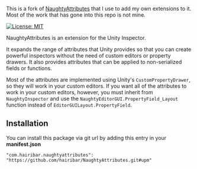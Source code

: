 This is a fork of [NaughtyAttributes](https://github.com/dbrizov/NaughtyAttributes) that I use to add my own extensions to it. Most of the work that has gone into this repo is not mine.

[![License: MIT](https://img.shields.io/badge/License-MIT-brightgreen.svg)](https://github.com/hairibar/NaughtyAttributes/blob/master/LICENSE)

NaughtyAttributes is an extension for the Unity Inspector.

It expands the range of attributes that Unity provides so that you can create powerful inspectors without the need of custom editors or property drawers. It also provides attributes that can be applied to non-serialized fields or functions.

Most of the attributes are implemented using Unity's `CustomPropertyDrawer`, so they will work in your custom editors. If you want all of the attributes to work in your custom editors, however, you must inherit from `NaughtyInspector` and use the `NaughtyEditorGUI.PropertyField_Layout` function instead of `EditorGUILayout.PropertyField`.

## Installation
You can install this package via git url by adding this entry in your **manifest.json**
```
"com.hairibar.naughtyattributes": "https://github.com/hairibar/NaughtyAttributes.git#upm"
```
